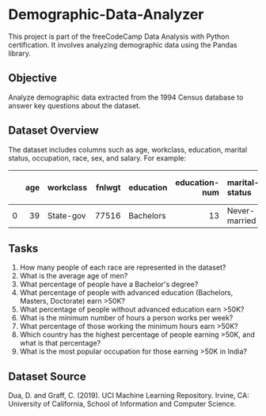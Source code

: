 # Demographic-Data-Analyzer

This project is part of the freeCodeCamp Data Analysis with Python certification. It involves analyzing demographic data using the Pandas library.

## Objective

Analyze demographic data extracted from the 1994 Census database to answer key questions about the dataset.

## Dataset Overview

The dataset includes columns such as age, workclass, education, marital status, occupation, race, sex, and salary. For example:

|    |   age | workclass        |   fnlwgt | education   |   education-num | marital-status     | occupation        | relationship   | race   | sex    |   capital-gain |   capital-loss |   hours-per-week | native-country   | salary   |
|---:|------:|:-----------------|---------:|:------------|----------------:|:-------------------|:------------------|:---------------|:-------|:-------|---------------:|---------------:|-----------------:|:-----------------|:---------|
|  0 |    39 | State-gov        |    77516 | Bachelors   |              13 | Never-married      | Adm-clerical      | Not-in-family  | White  | Male   |           2174 |              0 |               40 | United-States    | <=50K    |

## Tasks

1. How many people of each race are represented in the dataset?  
2. What is the average age of men?  
3. What percentage of people have a Bachelor's degree?  
4. What percentage of people with advanced education (Bachelors, Masters, Doctorate) earn >50K?  
5. What percentage of people without advanced education earn >50K?  
6. What is the minimum number of hours a person works per week?  
7. What percentage of those working the minimum hours earn >50K?  
8. Which country has the highest percentage of people earning >50K, and what is that percentage?  
9. What is the most popular occupation for those earning >50K in India?  

## Dataset Source

Dua, D. and Graff, C. (2019). UCI Machine Learning Repository. Irvine, CA: University of California, School of Information and Computer Science.
